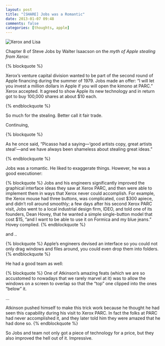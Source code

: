 ```yaml
---
layout: post
title: "[SHARE] Jobs was a Romantic"
date: 2013-01-07 09:48
comments: false
categories: [thoughts, apple]
---
```


![Xerox and Lisa](http://f.cl.ly/items/2E1m0R0422463g2p3M3n/%E5%86%99%E7%9C%9F%202013-01-07%209%2029%2039.jpg)


Chapter 8 of Steve Jobs by Walter Isaacson on the *myth of Apple stealing from Xerox*:

{% blockquote %}

Xerox’s venture capital division wanted to be part of the second round of Apple financing during the summer of 1979. Jobs made an offer: “I will let you invest a million dollars in Apple if you will open the kimono at PARC.” Xerox accepted. It agreed to show Apple its new technology and in return got to buy 100,000 shares at about $10 each.

{% endblockquote %}

So much for the stealing. Better call it fair trade.

<!-- more -->

Continuing, 

{% blockquote %}

As he once said, “Picasso had a saying—‘good artists copy, great artists steal’—and we have always been shameless about stealing great ideas.”

{% endblockquote %}

Jobs was a romantic. He liked to exaggerate things. However, he was a good executioner:

{% blockquote %}
Jobs and his engineers significantly improved the graphical interface ideas they saw at Xerox PARC, and then were able to implement them in ways that Xerox never could accomplish. For example, the Xerox mouse had three buttons, was complicated, cost $300 apiece, and didn’t roll around smoothly; a few days after his second Xerox PARC visit, Jobs went to a local industrial design firm, IDEO, and told one of its founders, Dean Hovey, that he wanted a simple single-button model that cost $15, “and I want to be able to use it on Formica and my blue jeans.” Hovey complied.
{% endblockquote %}

and ..

{% blockquote %}
Apple’s engineers devised an interface so you could not only drag windows and files around, you could even drop them into folders.
{% endblockquote %}

He had a good team as well:

{% blockquote %}
One of Atkinson’s amazing feats (which we are so accustomed to nowadays that we rarely marvel at it) was to allow the windows on a screen to overlap so that the “top” one clipped into the ones “below” it.

…

Atkinson pushed himself to make this trick work because he thought he had seen this capability during his visit to Xerox PARC. In fact the folks at PARC had never accomplished it, and they later told him they were amazed that he had done so.
{% endblockquote %}

So Jobs and team not only got a piece of technology for a price, but they also improved the hell out of it. Impressive.